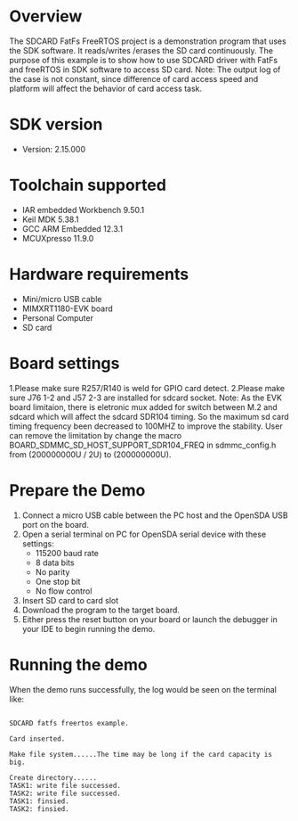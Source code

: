 Overview
========
The SDCARD FatFs FreeRTOS project is a demonstration program that uses the SDK software. It reads/writes
/erases the SD card continuously. The purpose of this example is to show how to use SDCARD driver
with FatFs and freeRTOS in SDK software to access SD card.
Note: The output log of the case is not constant, since difference of card access speed and platform will affect the behavior of card access task.

SDK version
===========
- Version: 2.15.000

Toolchain supported
===================
- IAR embedded Workbench  9.50.1
- Keil MDK  5.38.1
- GCC ARM Embedded  12.3.1
- MCUXpresso  11.9.0

Hardware requirements
=====================
- Mini/micro USB cable
- MIMXRT1180-EVK board
- Personal Computer
- SD card

Board settings
==============
1.Please make sure R257/R140 is weld for GPIO card detect.
2.Please make sure J76 1-2 and J57 2-3 are installed for sdcard socket.
Note:
As the EVK board limitaion, there is eletronic mux added for switch between M.2 and sdcard which will affect the sdcard SDR104 timing.
So the maximum sd card timing frequency been decreased to 100MHZ to improve the stability.
User can remove the limitation by change the macro BOARD_SDMMC_SD_HOST_SUPPORT_SDR104_FREQ in sdmmc_config.h from (200000000U / 2U) to (200000000U).

Prepare the Demo
================
1.  Connect a micro USB cable between the PC host and the OpenSDA USB port on the board.
2.  Open a serial terminal on PC for OpenSDA serial device with these settings:
    - 115200 baud rate
    - 8 data bits
    - No parity
    - One stop bit
    - No flow control
3.  Insert SD card to card slot
4.  Download the program to the target board.
5.  Either press the reset button on your board or launch the debugger in your IDE to begin running the demo.

Running the demo
================
When the demo runs successfully, the log would be seen on the terminal like:

~~~~~~~~~~~~~~~~~~~~~~~~~~~~~~~~~~~~~~~~~~~~~~~~~~~~~~~~~~~~~~~~~~~~~~~~~~~~~~~~~~~

SDCARD fatfs freertos example.

Card inserted.

Make file system......The time may be long if the card capacity is big.

Create directory......
TASK1: write file successed.
TASK2: write file successed.
TASK1: finsied.
TASK2: finsied.


~~~~~~~~~~~~~~~~~~~~~~~~~~~~~~~~~~~~~~~~~~~~~~~~~~~~~~~~~~~~~~~~~~~~~~~~~~~~~~~~~~~~~
